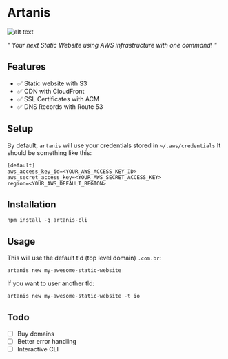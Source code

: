 # Artanis

![alt text](https://raw.githubusercontent.com/rafaelcorreiapoli/artanis/master/src/resources/images/artanis.jpg)

*" Your next Static Website using AWS infrastructure with one command! "*

## Features
- ✅ Static website with S3
- ✅ CDN with CloudFront
- ✅ SSL Certificates with ACM
- ✅ DNS Records with Route 53


## Setup
By default, `artanis` will use your credentials stored in `~/.aws/credentials`
It should be something like this:
```
[default]
aws_access_key_id=<YOUR_AWS_ACCESS_KEY_ID>
aws_secret_access_key=<YOUR_AWS_SECRET_ACCESS_KEY>
region=<YOUR_AWS_DEFAULT_REGION>
```

## Installation
```
npm install -g artanis-cli
```

## Usage
This will use the default tld (top level domain) `.com.br`:
```
artanis new my-awesome-static-website
```
If you want to user another tld:
```
artanis new my-awesome-static-website -t io
```


## Todo
- [ ] Buy domains
- [ ] Better error handling
- [ ] Interactive CLI
